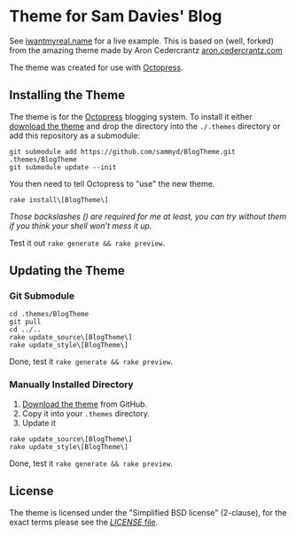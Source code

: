 # Theme for Sam Davies' Blog #
See [iwantmyreal.name](http://iwantmyreal.name/) for a live example.
This is based on (well, forked) from the amazing theme made by Aron Cedercrantz
[aron.cedercrantz.com](http://aron.cedercrantz.com)

The theme was created for use with [Octopress](http://octopress.org/).

## Installing the Theme
The theme is for the [Octopress](https://github.com/imathis/octopress) blogging
system. To install it either
[download the theme](https://github.com/sammyd/BlogTheme/zipball/master)
and drop the directory into the `./.themes` directory or add this repository as a
submodule:

```Shell
git submodule add https://github.com/sammyd/BlogTheme.git .themes/BlogTheme
git submodule update --init
```

You then need to tell Octopress to "use" the new theme.

```Shell
rake install\[BlogTheme\]
```

_Those backslashes (\) are required for me at least, you can try without them if
you think your shell won’t mess it up._

Test it out `rake generate && rake preview`.

## Updating the Theme
### Git Submodule

```Shell
cd .themes/BlogTheme
git pull
cd ../..
rake update_source\[BlogTheme\]
rake update_style\[BlogTheme\]
```
    
Done, test it `rake generate && rake preview`.

### Manually Installed  Directory

1. [Download the theme](https://github.com/sammyd/BlogTheme/zipball/master)
from GitHub.
2. Copy it into your `.themes` directory.
3. Update it

```Shell
rake update_source\[BlogTheme\]
rake update_style\[BlogTheme\]
```

Done, test it `rake generate && rake preview`.

## License
The theme is licensed under the "Simplified BSD license" (2-clause), for the exact terms please see the [_LICENSE_ file](https://github.com/rastersize/BlogTheme/blob/master/LICENSE).
